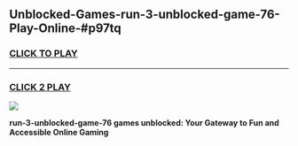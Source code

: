 
## Unblocked-Games-run-3-unblocked-game-76-Play-Online-#p97tq
<h3>
<a href="https://premium.freeplayer.one?title=run-3-unblocked-game-76&ref=24F">CLICK TO PLAY</a></h3>
<hr>

<h3>
<a href="https://premium.freeplayer.one?title=run-3-unblocked-game-76&ref=24F">CLICK 2 PLAY</a>
  
</h3>

<a href="https://premium.freeplayer.one?title=run-3-unblocked-game-76&ref=24F/"><img src="https://clearcache.store/games.png"></a>


**run-3-unblocked-game-76 games unblocked: Your Gateway to Fun and Accessible Online Gaming**
